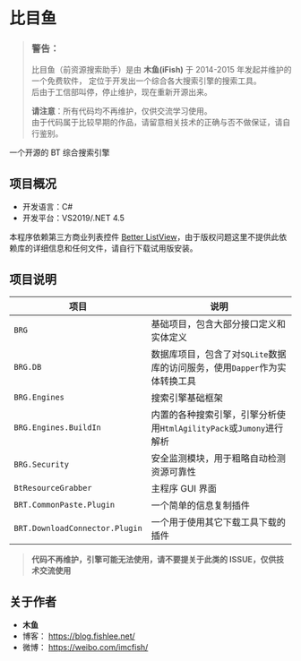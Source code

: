 # 比目鱼

> ### 警告：
>
> 比目鱼（前资源搜索助手）是由 **木鱼(iFish)** 于 2014-2015 年发起并维护的一个免费软件，
> 定位于开发出一个综合各大搜索引擎的搜索工具。  
> 后由于工信部叫停，停止维护，现在重新开源出来。
>
> **请注意**：所有代码均不再维护，仅供交流学习使用。  
> 由于代码属于比较早期的作品，请留意相关技术的正确与否不做保证，请自行鉴别。

一个开源的 BT 综合搜索引擎

## 项目概况

- 开发语言：C#
- 开发平台：VS2019/.NET 4.5

本程序依赖第三方商业列表控件 [Better ListView](http://www.componentowl.com/better-listview.html)，由于版权问题这里不提供此依赖库的详细信息和任何文件，请自行下载试用版安装。

## 项目说明

| 项目                           | 说明                                                                       |
| ------------------------------ | -------------------------------------------------------------------------- |
| `BRG`                          | 基础项目，包含大部分接口定义和实体定义                                     |
| `BRG.DB`                       | 数据库项目，包含了对`SQLite`数据库的访问服务，使用`Dapper`作为实体转换工具 |
| `BRG.Engines`                  | 搜索引擎基础框架                                                           |
| `BRG.Engines.BuildIn`          | 内置的各种搜索引擎，引擎分析使用`HtmlAgilityPack`或`Jumony`进行解析        |
| `BRG.Security`                 | 安全监测模块，用于粗略自动检测资源可靠性                                   |
| `BtResourceGrabber`            | 主程序 GUI 界面                                                            |
| `BRT.CommonPaste.Plugin`       | 一个简单的信息复制插件                                                     |
| `BRT.DownloadConnector.Plugin` | 一个用于使用其它下载工具下载的插件                                         |

> **代码不再维护，引擎可能无法使用，请不要提关于此类的 ISSUE，仅供技术交流使用**

## 关于作者

- **木鱼**
- 博客： https://blog.fishlee.net/
- 微博： https://weibo.com/imcfish/
